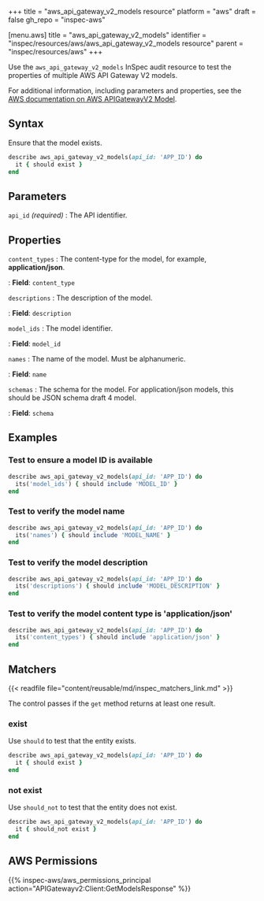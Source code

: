 +++
title = "aws_api_gateway_v2_models resource"
platform = "aws"
draft = false
gh_repo = "inspec-aws"

[menu.aws]
title = "aws_api_gateway_v2_models"
identifier = "inspec/resources/aws/aws_api_gateway_v2_models resource"
parent = "inspec/resources/aws"
+++

Use the `aws_api_gateway_v2_models` InSpec audit resource to test the properties of multiple AWS API Gateway V2 models.

For additional information, including parameters and properties, see the [AWS documentation on AWS APIGatewayV2 Model](https://docs.aws.amazon.com/AWSCloudFormation/latest/UserGuide/aws-resource-apigatewayv2-model.html).

## Syntax

Ensure that the model exists.

```ruby
describe aws_api_gateway_v2_models(api_id: 'APP_ID') do
  it { should exist }
end
```

## Parameters

`api_id` _(required)_
: The API identifier.

## Properties

`content_types`
: The content-type for the model, for example, **application/json**.

: **Field**: `content_type`

`descriptions`
: The description of the model.

: **Field**: `description`

`model_ids`
: The model identifier.

: **Field**: `model_id`

`names`
: The name of the model. Must be alphanumeric.

: **Field**: `name`

`schemas`
: The schema for the model. For application/json models, this should be JSON schema draft 4 model.

: **Field**: `schema`

## Examples

### Test to ensure a model ID is available

```ruby
describe aws_api_gateway_v2_models(api_id: 'APP_ID') do
  its('model_ids') { should include 'MODEL_ID' }
end
```

### Test to verify the model name

```ruby
describe aws_api_gateway_v2_models(api_id: 'APP_ID') do
  its('names') { should include 'MODEL_NAME' }
end
```

### Test to verify the model description

```ruby
describe aws_api_gateway_v2_models(api_id: 'APP_ID') do
  its('descriptions') { should include 'MODEL_DESCRIPTION' }
end
```

### Test to verify the model content type is 'application/json'

```ruby
describe aws_api_gateway_v2_models(api_id: 'APP_ID') do
  its('content_types') { should include 'application/json' }
end
```

## Matchers

{{< readfile file="content/reusable/md/inspec_matchers_link.md" >}}

The control passes if the `get` method returns at least one result.

### exist

Use `should` to test that the entity exists.

```ruby
describe aws_api_gateway_v2_models(api_id: 'APP_ID') do
  it { should exist }
end
```

### not exist

Use `should_not` to test that the entity does not exist.

```ruby
describe aws_api_gateway_v2_models(api_id: 'APP_ID') do
  it { should_not exist }
end
```

## AWS Permissions

{{% inspec-aws/aws_permissions_principal action="APIGatewayv2:Client:GetModelsResponse" %}}
